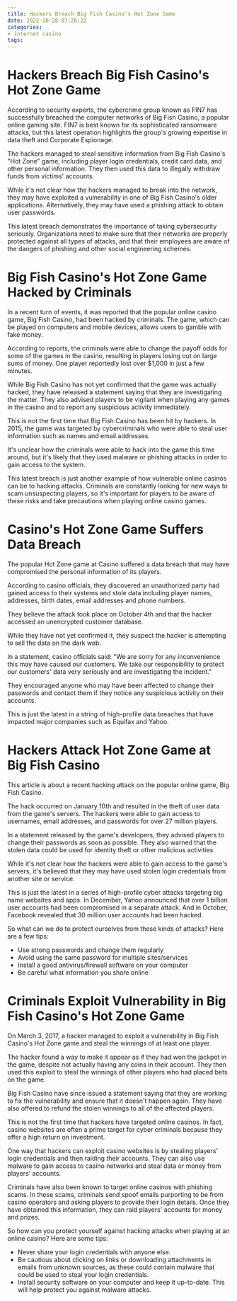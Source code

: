 ```yaml
---
title: Hackers Breach Big Fish Casino's Hot Zone Game
date: 2022-10-28 07:26:22
categories:
- internet casino
tags:
---
```



# Hackers Breach Big Fish Casino's Hot Zone Game

According to security experts, the cybercrime group known as FIN7 has successfully breached the computer networks of Big Fish Casino, a popular online gaming site. FIN7 is best known for its sophisticated ransomware attacks, but this latest operation highlights the group's growing expertise in data theft and Corporate Espionage.

The hackers managed to steal sensitive information from Big Fish Casino's "Hot Zone" game, including player login credentials, credit card data, and other personal information. They then used this data to illegally withdraw funds from victims' accounts.

While it's not clear how the hackers managed to break into the network, they may have exploited a vulnerability in one of Big Fish Casino's older applications. Alternatively, they may have used a phishing attack to obtain user passwords.

This latest breach demonstrates the importance of taking cybersecurity seriously. Organizations need to make sure that their networks are properly protected against all types of attacks, and that their employees are aware of the dangers of phishing and other social engineering schemes.

# Big Fish Casino's Hot Zone Game Hacked by Criminals

In a recent turn of events, it was reported that the popular online casino game, Big Fish Casino, had been hacked by criminals. The game, which can be played on computers and mobile devices, allows users to gamble with fake money.

According to reports, the criminals were able to change the payoff odds for some of the games in the casino, resulting in players losing out on large sums of money. One player reportedly lost over $1,000 in just a few minutes.

While Big Fish Casino has not yet confirmed that the game was actually hacked, they have released a statement saying that they are investigating the matter. They also advised players to be vigilant when playing any games in the casino and to report any suspicious activity immediately.

This is not the first time that Big Fish Casino has been hit by hackers. In 2015, the game was targeted by cybercriminals who were able to steal user information such as names and email addresses.

It's unclear how the criminals were able to hack into the game this time around, but it's likely that they used malware or phishing attacks in order to gain access to the system.

This latest breach is just another example of how vulnerable online casinos can be to hacking attacks. Criminals are constantly looking for new ways to scam unsuspecting players, so it's important for players to be aware of these risks and take precautions when playing online casino games.

# Casino's Hot Zone Game Suffers Data Breach

The popular Hot Zone game at Casino suffered a data breach that may have compromised the personal information of its players.

According to casino officials, they discovered an unauthorized party had gained access to their systems and stole data including player names, addresses, birth dates, email addresses and phone numbers.

They believe the attack took place on October 4th and that the hacker accessed an unencrypted customer database.

While they have not yet confirmed it, they suspect the hacker is attempting to sell the data on the dark web.

In a statement, casino officials said: "We are sorry for any inconvenience this may have caused our customers. We take our responsibility to protect our customers' data very seriously and are investigating the incident."

They encouraged anyone who may have been affected to change their passwords and contact them if they notice any suspicious activity on their accounts.

This is just the latest in a string of high-profile data breaches that have impacted major companies such as Equifax and Yahoo.

# Hackers Attack Hot Zone Game at Big Fish Casino

This article is about a recent hacking attack on the popular online game, Big Fish Casino.

The hack occurred on January 10th and resulted in the theft of user data from the game's servers. The hackers were able to gain access to usernames, email addresses, and passwords for over 27 million players.

In a statement released by the game's developers, they advised players to change their passwords as soon as possible. They also warned that the stolen data could be used for identity theft or other malicious activities.

While it's not clear how the hackers were able to gain access to the game's servers, it's believed that they may have used stolen login credentials from another site or service.

This is just the latest in a series of high-profile cyber attacks targeting big name websites and apps. In December, Yahoo announced that over 1 billion user accounts had been compromised in a separate attack. And in October, Facebook revealed that 30 million user accounts had been hacked.

So what can we do to protect ourselves from these kinds of attacks? Here are a few tips:

- Use strong passwords and change them regularly
- Avoid using the same password for multiple sites/services
- Install a good antivirus/firewall software on your computer
- Be careful what information you share online

# Criminals Exploit Vulnerability in Big Fish Casino's Hot Zone Game

On March 3, 2017, a hacker managed to exploit a vulnerability in Big Fish Casino's Hot Zone game and steal the winnings of at least one player.

The hacker found a way to make it appear as if they had won the jackpot in the game, despite not actually having any coins in their account. They then used this exploit to steal the winnings of other players who had placed bets on the game.

Big Fish Casino have since issued a statement saying that they are working to fix the vulnerability and ensure that it doesn't happen again. They have also offered to refund the stolen winnings to all of the affected players.

This is not the first time that hackers have targeted online casinos. In fact, casino websites are often a prime target for cyber criminals because they offer a high return on investment.

One way that hackers can exploit casino websites is by stealing players' login credentials and then raiding their accounts. They can also use malware to gain access to casino networks and steal data or money from players' accounts.

Criminals have also been known to target online casinos with phishing scams. In these scams, criminals send spoof emails purporting to be from casino operators and asking players to provide their login details. Once they have obtained this information, they can raid players' accounts for money and prizes.

So how can you protect yourself against hacking attacks when playing at an online casino? Here are some tips:

- Never share your login credentials with anyone else.
- Be cautious about clicking on links or downloading attachments in emails from unknown sources, as these could contain malware that could be used to steal your login credentials.
- Install security software on your computer and keep it up-to-date. This will help protect you against malware attacks.